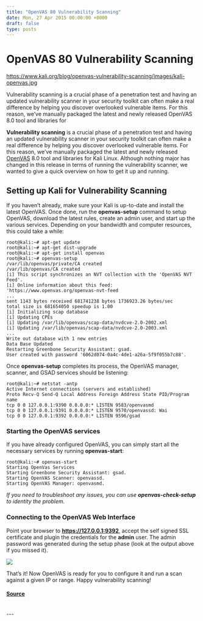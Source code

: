 ```yaml
---
title: "OpenVAS 80 Vulnerability Scanning"
date: Mon, 27 Apr 2015 00:00:00 +0000
draft: false
type: posts
---
```

# OpenVAS 80 Vulnerability Scanning

https://www.kali.org/blog/openvas-vulnerability-scanning/images/kali-openvas.jpg



Vulnerability scanning is a crucial phase of a penetration test and having an updated vulnerability scanner in your security toolkit can often make a real difference by helping you discover overlooked vulnerable items. For this reason, we&rsquo;ve manually packaged the latest and newly released OpenVAS 8.0 tool and libraries for

**Vulnerability scanning** is a crucial phase of a penetration test and having an updated vulnerability scanner in your security toolkit can often make a real difference by helping you discover overlooked vulnerable items. For this reason, we’ve manually packaged the latest and newly released [OpenVAS](https://www.openvas.org/) 8.0 tool and libraries for Kali Linux. Although nothing major has changed in this release in terms of running the vulnerability scanner, we wanted to give a quick overview on how to get it up and running.

Setting up Kali for Vulnerability Scanning
------------------------------------------

If you haven’t already, make sure your Kali is up-to-date and install the latest OpenVAS. Once done, run the **openvas-setup** command to setup OpenVAS, download the latest rules, create an admin user, and start up the various services. Depending on your bandwidth and computer resources, this could take a while:

```console
root@kali:~# apt-get update
root@kali:~# apt-get dist-upgrade
root@kali:~# apt-get install openvas
root@kali:~# openvas-setup
/var/lib/openvas/private/CA created
/var/lib/openvas/CA created
[i] This script synchronizes an NVT collection with the 'OpenVAS NVT Feed'.
[i] Online information about this feed: 'https://www.openvas.org/openvas-nvt-feed
...
sent 1143 bytes received 681741238 bytes 1736923.26 bytes/sec
total size is 681654050 speedup is 1.00
[i] Initializing scap database
[i] Updating CPEs
[i] Updating /var/lib/openvas/scap-data/nvdcve-2.0-2002.xml
[i] Updating /var/lib/openvas/scap-data/nvdcve-2.0-2003.xml
...
Write out database with 1 new entries
Data Base Updated
Restarting Greenbone Security Assistant: gsad.
User created with password '6062d074-0a4c-4de1-a26a-5f9f055b7c88'.
```

Once **openvas-setup** completes its process, the OpenVAS manager, scanner, and GSAD services should be listening:

```console
root@kali:~# netstat -antp
Active Internet connections (servers and established)
Proto Recv-Q Send-Q Local Address Foreign Address State PID/Program name
tcp 0 0 127.0.0.1:9390 0.0.0.0:* LISTEN 9583/openvasmd
tcp 0 0 127.0.0.1:9391 0.0.0.0:* LISTEN 9570/openvassd: Wai
tcp 0 0 127.0.0.1:9392 0.0.0.0:* LISTEN 9596/gsad
```

### Starting the OpenVAS services

If you have already configured OpenVAS, you can simply start all the necessary services by running **openvas-start**:

```console
root@kali:~# openvas-start
Starting OpenVas Services
Starting Greenbone Security Assistant: gsad.
Starting OpenVAS Scanner: openvassd.
Starting OpenVAS Manager: openvasmd.
```

_If you need to troubleshoot any issues, you can use **openvas-check-setup** to identity the problem._

### Connecting to the OpenVAS Web Interface

Point your browser to **https://127.0.0.1:9392**, accept the self signed SSL certificate and plugin the credentials for the **admin** user. The admin password was generated during the setup phase (look at the output above if you missed it).

[![](https://www.kali.org/blog/openvas-vulnerability-scanning/images/openvas_web_small.png)](https://www.kali.org/blog/openvas-vulnerability-scanning/images/openvas_web_small.png)

That’s it! Now OpenVAS is ready for you to configure it and run a scan against a given IP or range. Happy vulnerability scanning!

#### [Source](https://www.kali.org/blog/openvas-vulnerability-scanning/)

<br/>
---
